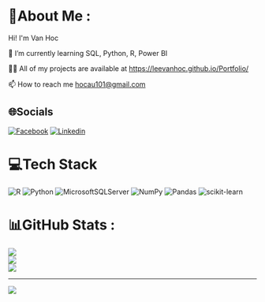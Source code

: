 # 💫About Me :
Hi! I'm Van Hoc

🌱 I’m currently learning SQL, Python, R, Power BI

👨‍💻 All of my projects are available at https://leevanhoc.github.io/Portfolio/

📫 How to reach me hocau101@gmail.com

## 🌐Socials
[![Facebook](https://img.shields.io/badge/Facebook-1877F2?style=for-the-badge&logo=facebook&logoColor=white)](https://facebook.com/https://www.facebook.com/vanhoc101) 
[![Linkedin](https://img.shields.io/badge/LinkedIn-0077B5?style=for-the-badge&logo=linkedin&logoColor=white)](https://www.linkedin.com/in/levanhoc/)

# 💻Tech Stack
![R](https://img.shields.io/badge/r-%23276DC3.svg?style=for-the-badge&logo=r&logoColor=white) ![Python](https://img.shields.io/badge/python-3670A0?style=for-the-badge&logo=python&logoColor=ffdd54) ![MicrosoftSQLServer](https://img.shields.io/badge/Microsoft%20SQL%20Sever-CC2927?style=for-the-badge&logo=microsoft%20sql%20server&logoColor=white) ![NumPy](https://img.shields.io/badge/numpy-%23013243.svg?style=for-the-badge&logo=numpy&logoColor=white) ![Pandas](https://img.shields.io/badge/pandas-%23150458.svg?style=for-the-badge&logo=pandas&logoColor=white) ![scikit-learn](https://img.shields.io/badge/scikit--learn-%23F7931E.svg?style=for-the-badge&logo=scikit-learn&logoColor=white)
# 📊GitHub Stats :
![](https://github-readme-stats.vercel.app/api?username=leevanhoc&theme=radical&hide_border=false&include_all_commits=false&count_private=false)<br/>
![](https://github-readme-streak-stats.herokuapp.com/?user=leevanhoc&theme=radical&hide_border=false)<br/>
![](https://github-readme-stats.vercel.app/api/top-langs/?username=leevanhoc&theme=radical&hide_border=false&include_all_commits=false&count_private=false&layout=compact)

---
[![](https://visitcount.itsvg.in/api?id=leevanhoc&icon=0&color=0)](https://visitcount.itsvg.in)
